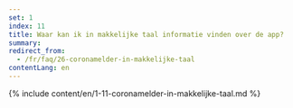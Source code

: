 ```yaml
---
set: 1
index: 11
title: Waar kan ik in makkelijke taal informatie vinden over de app?
summary: 
redirect_from: 
  - /fr/faq/26-coronamelder-in-makkelijke-taal
contentLang: en
---
```

{% include content/en/1-11-coronamelder-in-makkelijke-taal.md %}
